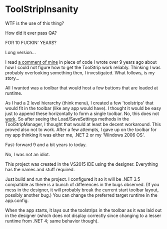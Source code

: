 # ToolStripInsanity

WTF is the use of this thing? 

How did it ever pass QA?

FOR 10 FUCKIN' YEARS?

Long version...

I read [a comment of mine][0] in piece of code I wrote over 9 years ago about how I could not figure how to get the ToolStrip work reliably. Thinking I was probably overlooking something then, I investigated. What follows, is my story...

All I wanted was a toolbar that would host a few buttons that are loaded at runtime.

As I had a 2 level hierarchy (think menu), I created a few 'toolstrips' that would fit in the toolbar (like any app would have). I thought it would be easy just to append these horizontally to form a single toolbar. No, this does not [work][1]. So after seeing the Load/SaveSettings methods in the ToolStripManager, I thought that would at least be decent workaround. This proved also not to work. After a few attempts, I gave up on the toolbar for my app thinking it was either me, .NET 2 or my 'Windows 2006 OS'.

Fast-forward 9 and a bit years to today.

No, I was not an idiot.

This project was created in the VS2015 IDE using the designer. Everything has the names and stuff required.

Just build and run the project. I configured it so it will be .NET 3.5 compatible as there is a bunch of differences in the bugs observed. (If you mess in the designer, it will probably break the current start toolbar layout, possibly another bug.) You can change the preferred target runtime in the app.config.

When the app starts, it lays out the toolstrips in the toolbar as it was laid out in the designer (which does not display correctly since changing to a lesser runtime from .NET 4; same behavior though). 


  [0]: https://github.com/leppie/xacc.ide/commit/5ec1bcc8c327de261c26f9da303a2f1f42dc7203#diff-b82937c99997a202856090b7275039bc
  [1]: bug1
  [2]: bug2
  [3]: bug3
  [4]: bug4
  [5]: bug5
  


